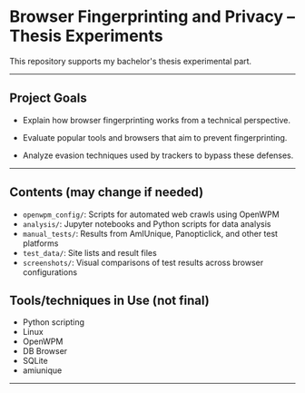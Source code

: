 # Browser Fingerprinting and Privacy – Thesis Experiments

This repository supports my bachelor's thesis experimental part.

---

##  Project Goals

- Explain how browser fingerprinting works from a technical perspective.

- Evaluate popular tools and browsers that aim to prevent fingerprinting.

- Analyze evasion techniques used by trackers to bypass these defenses.

---

## Contents (may change if needed)

-  `openwpm_config/`: Scripts for automated web crawls using OpenWPM
-  `analysis/`: Jupyter notebooks and Python scripts for data analysis
-  `manual_tests/`: Results from AmIUnique, Panopticlick, and other test platforms
-  `test_data/`: Site lists and result files
-  `screenshots/`: Visual comparisons of test results across browser configurations

##  Tools/techniques in Use (not final)

- Python scripting
- Linux
- OpenWPM
- DB Browser
- SQLite
- amiunique

---







